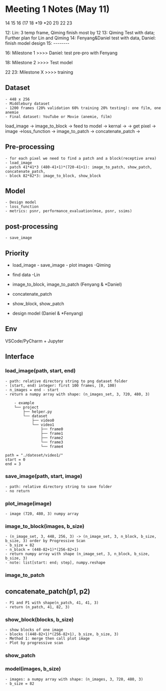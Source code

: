 # Meeting 1 Notes (May 11)

14 15 16 (17 18 *19 *20 21) 22 23 

12: Lin: 3 temp frame, Qiming finish most by 12 
13: Qiming Test with data; Further plan for Lin and Qiming 
14: Fenyang&Daniel test with data, Daniel: finish model design 
15: -------- 


16: Milestone 1 >>>> Daniel: test pre-pro with Fenyang 


18: Milestone 2 >>>> Test model 


22 23: Milestone X >>>> training

## Dataset 
    - 448 x 256
    - Middlebury dataset
    - 1200 frames (20% validation 60% training 20% testing): one film, one anemie
    - Final dataset: YouTube or Movie (anemie, film)

load_image -> image_to_block -> feed to model -> kernal ->
                                                            -> get pixel -> image ->loss_function
           -> image_to_patch -> concatenate_patch -> 

## Pre-processing 
    - for each pixel we need to find a patch and a block(receptive area)
    - load_image
    - patch 41*41*3 (480-41+1)*(720-41+1): image_to_patch, show_patch, concatenate_patch, 
    - block 82*82*3: image_to_block, show_block

## Model
    - Design model
    - loss_function 
    - metrics: psnr, performance_evaluation(mse, psnr, ssims)

## post-processing 
    - save_image

## Priority 
- load_image - save_image - plot images -Qiming
- find data -Lin

- image_to_block, image_to_patch (Fenyang & *Daniel)
- concatenate_patch 
- show_block, show_patch 

- design model (Daniel & *Fenyang)

## Env
VSCode/PyCharm + Jupyter 

## Interface 
### load_image(path, start, end)
    - path: relative directory string to png dataset folder
    - [start, end) integer: first 100 frames, [0, 100)
    - n_images = end - start
    - return a numpy array with shape: (n_images_set, 3, 720, 480, 3)
```
    - example
    └── project
        ├── helper.py 
        └── dataset
            ├── video0
            └── video1
                ├── frame0
                ├── frame1
                ├── frame2
                └── frame3
                └── frame4
```
    path = "./dateset/video1/"
    start = 0 
    end = 3

### save_image(path, start, image)
    - path: relative directory string to save folder
    - no return 
### plot_image(image) 
    - image (720, 480, 3) numpy array
  
### image_to_block(images, b_size) 
    - (n_image_set, 3, 448, 256, 3) -> (n_image_set, 3, n_block, b_size, b_size, 3) order by Progressive Scan
    - b_size = 82
    - n_block = (448-82+1)*(256-82+1)  
    - return numpy array with shape (n_image_set, 3, n_block, b_size, b_size, 3)
    - note: list[start: end; step], numpy.reshape
### image_to_patch

## concatenate_patch(p1, p2)
    - P1 and P1 with shape(n_patch, 41, 41, 3)
    - return (n_patch, 41, 82, 3)

### show_block(blocks, b_size)  
    - show blocks of one image
    - blocks ((448-82+1)*(256-82+1), b_size, b_size, 3)
    - Method 1: merge then call plot image
    - Plot by progressive scan 
### show_patch

### model(images, b_size)
    - images: a numpy array with shape: (n_images, 3, 720, 480, 3)
    - b_size = 82
